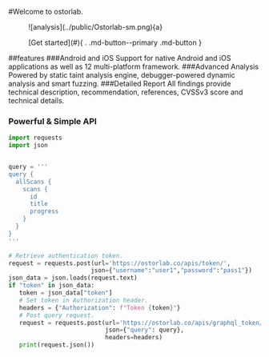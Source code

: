 #Welcome to ostorlab.

<figure markdown> 
![analysis](../public/Ostorlab-sm.png){a}
</figure>

<figure markdown> 
[Get started](#){ . .md-button--primary .md-button }
</figure>

##features
###Android and iOS
Support for native Android and iOS applications as well as 12 multi-platform framework.
###Advanced Analysis
Powered by static taint analysis engine, debugger-powered dynamic analysis and smart fuzzing. 
###Detailed Report
All findings provide technical description, recommendation, references, CVSSv3 score and technical details.

### Powerful & Simple API

```python
import requests
import json


query = '''
query {
  allScans {
    scans {   
      id
      title
      progress
    }
  }
}
'''

# Retrieve authentication token.
request = requests.post(url='https://ostorlab.co/apis/token/',
                       json={"username":"user1","password":"pass1"})
json_data = json.loads(request.text)
if "token" in json_data:
   token = json_data["token"]
   # Set token in Authorization header.
   headers = {"Authorization": f"Token {token}"}
   # Post query request.
   request = requests.post(url='https://ostorlab.co/apis/graphql_token/',
                           json={"query": query},
                           headers=headers)
   print(request.json())
```
